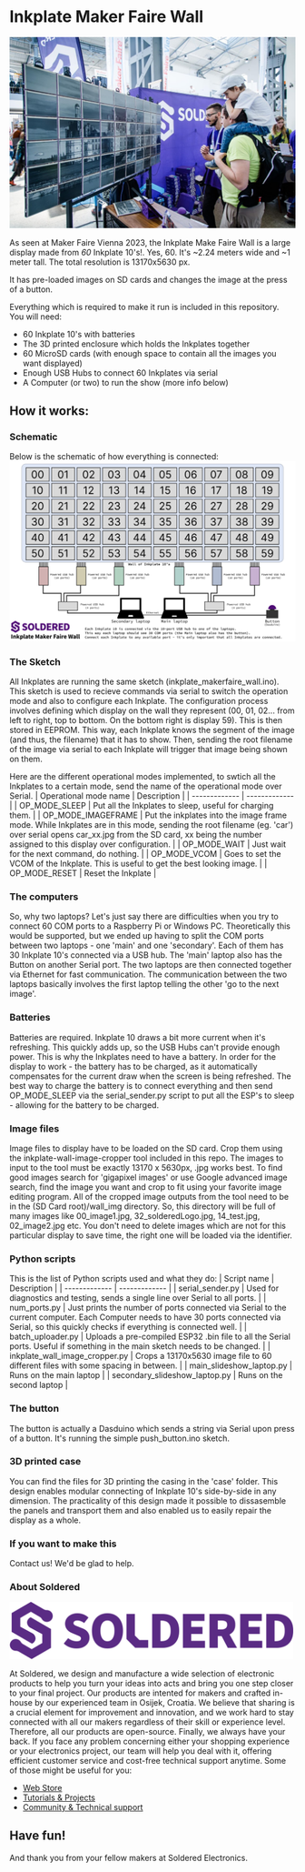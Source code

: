 #  Inkplate Maker Faire Wall

![Inkplate Maker Faire Wall](https://raw.githubusercontent.com/SolderedElectronics/Inkplate-Maker-Faire-Wall/main/images/makerfairewall.JPG)

As seen at Maker Faire Vienna 2023, the Inkplate Make Faire Wall is a large display made from *60* Inkplate 10's!. Yes, 60.
It's ~2.24 meters wide and ~1 meter tall. The total resolution is 13170x5630 px.

It has pre-loaded images on SD cards and changes the image at the press of a button.

Everything which is required to make it run is included in this repository. You will need:
* 60 Inkplate 10's with batteries
* The 3D printed enclosure which holds the Inkplates together
* 60 MicroSD cards (with enough space to contain all the images you want displayed)
* Enough USB Hubs to connect 60 Inkplates via serial
* A Computer (or two) to run the show (more info below)

## How it works:

### Schematic
Below is the schematic of how everything is connected:
![Inkplate Maker Faire Wall Schematic](https://raw.githubusercontent.com/SolderedElectronics/Inkplate-Maker-Faire-Wall/main/images/inkplate_wall_schematic.png)

### The Sketch
All Inkplates are running the same sketch (inkplate_makerfaire_wall.ino). This sketch is used to recieve commands via serial to switch the operation mode and also to configure each Inkplate. The configuration process involves defining which display on the wall they represent (00, 01, 02... from left to right, top to bottom. On the bottom right is display 59). This is then stored in EEPROM. This way, each Inkplate knows the segment of the image (and thus, the filename) that it has to show. Then, sending the root filename of the image via serial to each Inkplate will trigger that image being shown on them.

Here are the different operational modes implemented, to swtich all the Inkplates to a certain mode, send the name of the operational mode over Serial.
| Operational mode name  | Description |
| ------------- | ------------- |
| OP_MODE_SLEEP  | Put all the Inkplates to sleep, useful for charging them.  |
| OP_MODE_IMAGEFRAME  | Put the inkplates into the image frame mode. While Inkplates are in this mode, sending the root filename (eg. 'car') over serial opens car_xx.jpg from the SD card, xx being the number assigned to this display over configuration. |
| OP_MODE_WAIT  | Just wait for the next command, do nothing. |
| OP_MODE_VCOM  | Goes to set the VCOM of the Inkplate. This is useful to get the best looking image.  |
| OP_MODE_RESET  | Reset the Inkplate  |

### The computers
So, why two laptops? Let's just say there are difficulties when you try to connect 60 COM ports to a Raspberry Pi or Windows PC. Theoretically this would be supported, but we ended up having to split the COM ports between two laptops - one 'main' and one 'secondary'. Each of them has 30 Inkplate 10's connected via a USB hub. The 'main' laptop also has the Button on another Serial port. The two laptops are then connected together via Ethernet for fast communication. The communication between the two laptops basically involves the first laptop telling the other 'go to the next image'.

### Batteries
Batteries are required. Inkplate 10 draws a bit more current when it's refreshing. This quickly adds up, so the USB Hubs can't provide enough power. This is why the Inkplates need to have a battery. In order for the display to work - the battery has to be charged, as it automatically compensates for the current draw when the screen is being refreshed. The best way to charge the battery is to connect everything and then send OP_MODE_SLEEP via the serial_sender.py script to put all the ESP's to sleep - allowing for the battery to be charged.

### Image files
Image files to display have to be loaded on the SD card. Crop them using the inkplate-wall-image-cropper tool included in this repo. The images to input to the tool must be exactly 13170 x 5630px, .jpg works best. To find good images search for 'gigapixel images' or use Google advanced image search, find the image you want and crop to fit using your favorite image editing program. All of the cropped image outputs from the tool need to be in the (SD Card root)/wall_img directory. So, this directory will be full of many images like 00_image1.jpg, 32_solderedLogo.jpg, 14_test.jpg, 02_image2.jpg etc. You don't need to delete images which are not for this particular display to save time, the right one will be loaded via the identifier.

### Python scripts
This is the list of Python scripts used and what they do:
| Script name  | Description |
| ------------- | ------------- |
| serial_sender.py  | Used for diagnostics and testing, sends a single line over Serial to all ports. |
| num_ports.py  | Just prints the number of ports connected via Serial to the current computer. Each Computer needs to have 30 ports connected via Serial, so this quickly checks if everything is connected well.  |
| batch_uploader.py | Uploads a pre-compiled ESP32 .bin file to all the Serial ports. Useful if something in the main sketch needs to be changed. |
| inkplate_wall_image_cropper.py  | Crops a 13170x5630 image file to 60 different files with some spacing in between. |
| main_slideshow_laptop.py  | Runs on the main laptop  |
| secondary_slideshow_laptop.py  | Runs on the second laptop  |

### The button
The button is actually a Dasduino which sends a string via Serial upon press of a button. It's running the simple push_button.ino sketch.

### 3D printed case
You can find the files for 3D printing the casing in the 'case' folder. This design enables modular connecting of Inkplate 10's side-by-side in any dimension. The practicality of this design made it possible to dissasemble the panels and transport them and also enabled us to easily repair the display as a whole.

### If you want to make this
Contact us! We'd be glad to help.

### About Soldered

<img src="https://raw.githubusercontent.com/SolderedElectronics/Soldered-Generic-Arduino-Library/dev/extras/Soldered-logo-color.png" alt="soldered-logo" width="500"/>

At Soldered, we design and manufacture a wide selection of electronic products to help you turn your ideas into acts and bring you one step closer to your final project. Our products are intented for makers and crafted in-house by our experienced team in Osijek, Croatia. We believe that sharing is a crucial element for improvement and innovation, and we work hard to stay connected with all our makers regardless of their skill or experience level. Therefore, all our products are open-source. Finally, we always have your back. If you face any problem concerning either your shopping experience or your electronics project, our team will help you deal with it, offering efficient customer service and cost-free technical support anytime. Some of those might be useful for you:

- [Web Store](https://www.soldered.com/shop)
- [Tutorials & Projects](https://soldered.com/learn)
- [Community & Technical support](https://soldered.com/community)

## Have fun!

And thank you from your fellow makers at Soldered Electronics.
